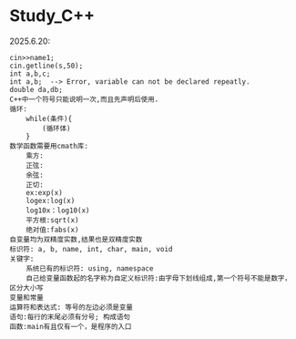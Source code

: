 # Study_C++

2025.6.20:

	cin>>name1;
	cin.getline(s,50);
	int a,b,c;
	int a,b;  --> Error, variable can not be declared repeatly.
	double da,db;
	C++中一个符号只能说明一次,而且先声明后使用.
	循环:
		while(条件){
			(循环体)
		}
	数学函数需要用cmath库:
		乘方:
		正弦:
		余弦:
		正切:
		ex:exp(x)
		logex:log(x)
		log10x：log10(x)
		平方根:sqrt(x)
		绝对值:fabs(x)
	自变量均为双精度实数,结果也是双精度实数
	标识符: a, b, name, int, char, main, void
	关键字: 
		系统已有的标识符: using, namespace
		自己给变量函数起的名字称为自定义标识符:由字母下划线组成,第一个符号不能是数字，区分大小写
	变量和常量
	运算符和表达式: 等号的左边必须是变量
	语句:每行的末尾必须有分号; 构成语句
	函数:main有且仅有一个，是程序的入口

		






















